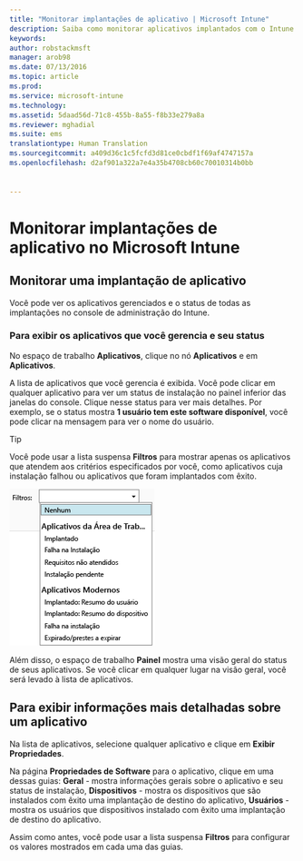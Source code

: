 ```yaml
---
title: "Monitorar implantações de aplicativo | Microsoft Intune"
description: Saiba como monitorar aplicativos implantados com o Intune.
keywords: 
author: robstackmsft
manager: arob98
ms.date: 07/13/2016
ms.topic: article
ms.prod: 
ms.service: microsoft-intune
ms.technology: 
ms.assetid: 5daad56d-71c8-455b-8a55-f8b33e279a8a
ms.reviewer: mghadial
ms.suite: ems
translationtype: Human Translation
ms.sourcegitcommit: a409d36c1c5fcfd3d81ce0cbdf1f69af4747157a
ms.openlocfilehash: d2af901a322a7e4a35b4708cb60c70010314b0bb


---
```



# Monitorar implantações de aplicativo no Microsoft Intune

## Monitorar uma implantação de aplicativo
Você pode ver os aplicativos gerenciados e o status de todas as implantações no console de administração do Intune.

### Para exibir os aplicativos que você gerencia e seu status
No espaço de trabalho **Aplicativos**, clique no nó **Aplicativos** e em **Aplicativos**.

A lista de aplicativos que você gerencia é exibida. Você pode clicar em qualquer aplicativo para ver um status de instalação no painel inferior das janelas do console. Clique nesse status para ver mais detalhes. Por exemplo, se o status mostra **1 usuário tem este software disponível**, você pode clicar na mensagem para ver o nome do usuário.

> [!TIP]
> Você pode usar a lista suspensa **Filtros** para mostrar apenas os aplicativos que atendem aos critérios especificados por você, como aplicativos cuja instalação falhou ou aplicativos que foram implantados com êxito.
> 
> ![Exemplo de filtros de aplicativo](./media/app-filters.png)

Além disso, o espaço de trabalho **Painel** mostra uma visão geral do status de seus aplicativos. Se você clicar em qualquer lugar na visão geral, você será levado à lista de aplicativos.

## Para exibir informações mais detalhadas sobre um aplicativo
Na lista de aplicativos, selecione qualquer aplicativo e clique em **Exibir Propriedades**.

Na página **Propriedades de Software** para o aplicativo, clique em uma dessas guias: **Geral** - mostra informações gerais sobre o aplicativo e seu status de instalação, **Dispositivos** - mostra os dispositivos que são instalados com êxito uma implantação de destino do aplicativo, **Usuários** - mostra os usuários que dispositivos instalado com êxito uma implantação de destino do aplicativo.

Assim como antes, você pode usar a lista suspensa **Filtros** para configurar os valores mostrados em cada uma das guias.






<!--HONumber=Jul16_HO3-->


